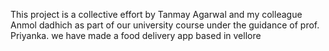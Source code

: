This project is a collective effort by Tanmay Agarwal and my colleague Anmol dadhich as part of our university course under the guidance of prof. Priyanka. 
we have made a food delivery app based in vellore 
